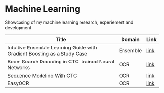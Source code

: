 # Machine Learning
Showcasing of my machine learning research, experiement and development

| Title | Domain | Link |
|-|-|-|
| Intuitive Ensemble Learning Guide with Gradient Boosting as a Study Case | Ensemble | [link](https://towardsdatascience.com/intuitive-ensemble-learning-guide-with-gradient-boosting-as-a-study-case-9a3bc1ba1e09) |
| Beam Search Decoding in CTC-trained Neural Networks | OCR | [link](https://towardsdatascience.com/beam-search-decoding-in-ctc-trained-neural-networks-5a889a3d85a7) |
| Sequence Modeling With CTC | OCR | [link](https://distill.pub/2017/ctc/) |
| EasyOCR | OCR | [link](https://github.com/JaidedAI/EasyOCR) |
